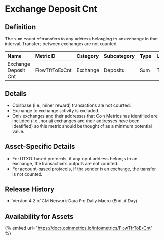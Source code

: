 # Exchange Deposit Cnt

## Definition

The sum count of transfers to any address belonging to an exchange in that interval. Transfers between exchanges are not counted.

| Name | MetricID | Category | Subcategory | Type | Unit | Interval |
| :--- | :--- | :--- | :--- | :--- | :--- | :--- |
| Exchange Deposit Cnt | FlowTfrToExCnt | Exchange | Deposits | Sum | Transfers | 1 block, 1 day |

## Details

* Coinbase \(i.e., miner reward\) transactions are not counted.
* Exchange to exchange activity is excluded.
* Only exchanges and their addresses that Coin Metrics has identified are included \(i.e., not all exchanges and their addresses have been identified\) so this metric should be thought of as a minimum potential value.

## Asset-Specific Details

* For UTXO-based protocols, if any input address belongs to an exchange, the transaction’s outputs are not counted.
* For account-based protocols, if the sender is an exchange, the transfer is not counted.

## Release History

* Version 4.2 of CM Network Data Pro Daily Macro \(End of Day\)

## Availability for Assets

{% embed url="https://docs.coinmetrics.io/info/metrics/FlowTfrToExCnt" %}

